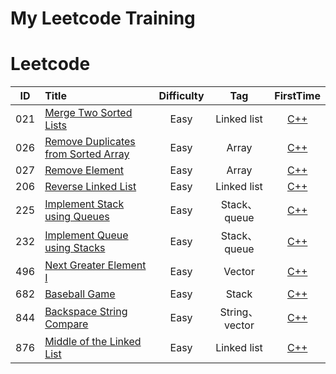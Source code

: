 # My Leetcode Training


# Leetcode
| ID   | Title                                    | Difficulty |                    Tag                    |                    FirstTime                    |
| ---- | :--------------------------------------- | :--------: | :---------------------------------------: | :--------------------------------------: |
| 021  |[Merge Two Sorted Lists](https://leetcode.com/problems/merge-two-sorted-lists/)| Easy| Linked list|[C++](https://github.com/codingClaire/leetcode/blob/master/FirstTime/21.cpp)
| 026  | [Remove Duplicates from Sorted Array](https://leetcode.com/problems/remove-duplicates-from-sorted-array/) |    Easy    |    Array    | [C++](https://github.com/codingClaire/leetcode/blob/master/FirstTime/26.cpp) |
| 027  | [Remove Element](https://leetcode.com/problems/remove-element/)|  Easy |  Array|[C++](https://github.com/codingClaire/leetcode/blob/master/FirstTime/27.cpp) |
| 206  |[Reverse Linked List](https://leetcode.com/problems/reverse-linked-list/)| Easy | Linked list|[C++](https://github.com/codingClaire/leetcode/blob/master/FirstTime/27.cpp)|
| 225  |[Implement Stack using Queues](https://leetcode.com/problems/implement-stack-using-queues/) |  Easy  | Stack、queue | [C++](https://github.com/codingClaire/leetcode/blob/master/FirstTime/225.cpp)
| 232  | [Implement Queue using Stacks](https://leetcode.com/problems/implement-queue-using-stacks/)|   Easy   |   Stack、queue  | [C++](https://github.com/codingClaire/leetcode/blob/master/FirstTime/232.cpp)
| 496  | [Next Greater Element I](https://leetcode.com/problems/next-greater-element-i/)| Easy| Vector| [C++](https://github.com/codingClaire/leetcode/blob/master/FirstTime/496.cpp)
| 682  | [Baseball Game](https://leetcode.com/problems/baseball-game/) |    Easy    |    Stack    | [C++](https://github.com/codingClaire/leetcode/blob/master/FirstTime/682.cpp) |
| 844  |[Backspace String Compare](https://leetcode.com/problems/backspace-string-compare/)|  Easy  | String、vector   | [C++](https://github.com/codingClaire/leetcode/blob/master/FirstTime/844.cpp)|
| 876  |[Middle of the Linked List](https://leetcode.com/problems/middle-of-the-linked-list/)| Easy| Linked list |[C++](https://github.com/codingClaire/leetcode/blob/master/FirstTime/876.cpp)|
